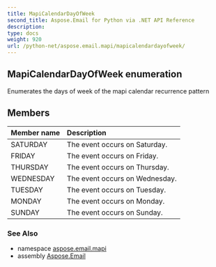 ```yaml
---
title: MapiCalendarDayOfWeek
second_title: Aspose.Email for Python via .NET API Reference
description: 
type: docs
weight: 920
url: /python-net/aspose.email.mapi/mapicalendardayofweek/
---
```


## MapiCalendarDayOfWeek enumeration

Enumerates the days of week of the mapi calendar recurrence pattern

## Members
| Member name | Description |
| :- | :- |
|SATURDAY|The event occurs on Saturday.|
|FRIDAY|The event occurs on Friday.|
|THURSDAY|The event occurs on Thursday.|
|WEDNESDAY|The event occurs on Wednesday.|
|TUESDAY|The event occurs on Tuesday.|
|MONDAY|The event occurs on Monday.|
|SUNDAY|The event occurs on Sunday.|

### See Also

* namespace [aspose.email.mapi](/python-net/aspose.email.mapi/)
* assembly [Aspose.Email](/python-net/)

